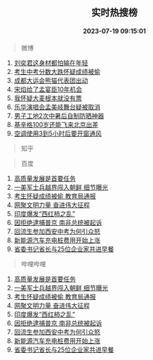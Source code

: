 <div align="center"><h2>实时热搜榜</h2><h4>2023-07-19 09:15:01</h4></div>

> 微博  

1. [刘奕君这身材都怕输在年轻](https://s.weibo.com/weibo?q=%23%E5%88%98%E5%A5%95%E5%90%9B%E8%BF%99%E8%BA%AB%E6%9D%90%E9%83%BD%E6%80%95%E8%BE%93%E5%9C%A8%E5%B9%B4%E8%BD%BB%23&t=31&band_rank=1&Refer=top)<br />
2. [考生中考分数大跌怀疑成绩被偷](https://s.weibo.com/weibo?q=%23%E8%80%83%E7%94%9F%E4%B8%AD%E8%80%83%E5%88%86%E6%95%B0%E5%A4%A7%E8%B7%8C%E6%80%80%E7%96%91%E6%88%90%E7%BB%A9%E8%A2%AB%E5%81%B7%23&t=31&band_rank=2&Refer=top)<br />
3. [成都大运会熊猫代表团出动](https://s.weibo.com/weibo?q=%23%E6%88%90%E9%83%BD%E5%A4%A7%E8%BF%90%E4%BC%9A%E7%86%8A%E7%8C%AB%E4%BB%A3%E8%A1%A8%E5%9B%A2%E5%87%BA%E5%8A%A8%23&t=31&band_rank=3&Refer=top)<br />
4. [宋焰给了孟宴臣10年机会](https://s.weibo.com/weibo?q=%23%E5%AE%8B%E7%84%B0%E7%BB%99%E4%BA%86%E5%AD%9F%E5%AE%B4%E8%87%A310%E5%B9%B4%E6%9C%BA%E4%BC%9A%23&t=31&band_rank=4&Refer=top)<br />
5. [我怀疑大麦根本就没有票](https://s.weibo.com/weibo?q=%23%E6%88%91%E6%80%80%E7%96%91%E5%A4%A7%E9%BA%A6%E6%A0%B9%E6%9C%AC%E5%B0%B1%E6%B2%A1%E6%9C%89%E7%A5%A8%23&t=31&band_rank=5&Refer=top)<br />
6. [乐华演唱会孟美岐舞台疑被取消](https://s.weibo.com/weibo?q=%23%E4%B9%90%E5%8D%8E%E6%BC%94%E5%94%B1%E4%BC%9A%E5%AD%9F%E7%BE%8E%E5%B2%90%E8%88%9E%E5%8F%B0%E7%96%91%E8%A2%AB%E5%8F%96%E6%B6%88%23&t=31&band_rank=6&Refer=top)<br />
7. [男子工地2次中暑后自制防晒神器](https://s.weibo.com/weibo?q=%23%E7%94%B7%E5%AD%90%E5%B7%A5%E5%9C%B02%E6%AC%A1%E4%B8%AD%E6%9A%91%E5%90%8E%E8%87%AA%E5%88%B6%E9%98%B2%E6%99%92%E7%A5%9E%E5%99%A8%23&t=31&band_rank=7&Refer=top)<br />
8. [基辛格100岁还能飞来北京出差](https://s.weibo.com/weibo?q=%23%E5%9F%BA%E8%BE%9B%E6%A0%BC100%E5%B2%81%E8%BF%98%E8%83%BD%E9%A3%9E%E6%9D%A5%E5%8C%97%E4%BA%AC%E5%87%BA%E5%B7%AE%23&t=31&band_rank=8&Refer=top)<br />
9. [空调使用3到5小时后要开窗通风](https://s.weibo.com/weibo?q=%23%E7%A9%BA%E8%B0%83%E4%BD%BF%E7%94%A83%E5%88%B05%E5%B0%8F%E6%97%B6%E5%90%8E%E8%A6%81%E5%BC%80%E7%AA%97%E9%80%9A%E9%A3%8E%23&t=31&band_rank=9&Refer=top)<br />

> 知乎  


> 百度  

1. [高质量发展是首要任务](https://www.baidu.com/s?wd=%E9%AB%98%E8%B4%A8%E9%87%8F%E5%8F%91%E5%B1%95%E6%98%AF%E9%A6%96%E8%A6%81%E4%BB%BB%E5%8A%A1&sa=fyb_news&rsv_dl=fyb_news)<br />
2. [一美军士兵越界闯入朝鲜 细节曝光](https://www.baidu.com/s?wd=%E4%B8%80%E7%BE%8E%E5%86%9B%E5%A3%AB%E5%85%B5%E8%B6%8A%E7%95%8C%E9%97%AF%E5%85%A5%E6%9C%9D%E9%B2%9C+%E7%BB%86%E8%8A%82%E6%9B%9D%E5%85%89&sa=fyb_news&rsv_dl=fyb_news)<br />
3. [考生怀疑成绩被偷 教育局通报](https://www.baidu.com/s?wd=%E8%80%83%E7%94%9F%E6%80%80%E7%96%91%E6%88%90%E7%BB%A9%E8%A2%AB%E5%81%B7+%E6%95%99%E8%82%B2%E5%B1%80%E9%80%9A%E6%8A%A5&sa=fyb_news&rsv_dl=fyb_news)<br />
4. [网聚文明力量 奋进伟大征程](https://www.baidu.com/s?wd=%E7%BD%91%E8%81%9A%E6%96%87%E6%98%8E%E5%8A%9B%E9%87%8F+%E5%A5%8B%E8%BF%9B%E4%BC%9F%E5%A4%A7%E5%BE%81%E7%A8%8B&sa=fyb_news&rsv_dl=fyb_news)<br />
5. [印度爆发“西红柿之乱”](https://www.baidu.com/s?wd=%E5%8D%B0%E5%BA%A6%E7%88%86%E5%8F%91%E2%80%9C%E8%A5%BF%E7%BA%A2%E6%9F%BF%E4%B9%8B%E4%B9%B1%E2%80%9D&sa=fyb_news&rsv_dl=fyb_news)<br />
6. [因拒绝逮捕普京 南非总统被起诉](https://www.baidu.com/s?wd=%E5%9B%A0%E6%8B%92%E7%BB%9D%E9%80%AE%E6%8D%95%E6%99%AE%E4%BA%AC+%E5%8D%97%E9%9D%9E%E6%80%BB%E7%BB%9F%E8%A2%AB%E8%B5%B7%E8%AF%89&sa=fyb_news&rsv_dl=fyb_news)<br />
7. [回流生参加西安中考为何引众怒](https://www.baidu.com/s?wd=%E5%9B%9E%E6%B5%81%E7%94%9F%E5%8F%82%E5%8A%A0%E8%A5%BF%E5%AE%89%E4%B8%AD%E8%80%83%E4%B8%BA%E4%BD%95%E5%BC%95%E4%BC%97%E6%80%92&sa=fyb_news&rsv_dl=fyb_news)<br />
8. [新能源汽车充电桩费用开始上涨](https://www.baidu.com/s?wd=%E6%96%B0%E8%83%BD%E6%BA%90%E6%B1%BD%E8%BD%A6%E5%85%85%E7%94%B5%E6%A1%A9%E8%B4%B9%E7%94%A8%E5%BC%80%E5%A7%8B%E4%B8%8A%E6%B6%A8&sa=fyb_news&rsv_dl=fyb_news)<br />
9. [省委书记省长与25位企业家共进早餐](https://www.baidu.com/s?wd=%E7%9C%81%E5%A7%94%E4%B9%A6%E8%AE%B0%E7%9C%81%E9%95%BF%E4%B8%8E25%E4%BD%8D%E4%BC%81%E4%B8%9A%E5%AE%B6%E5%85%B1%E8%BF%9B%E6%97%A9%E9%A4%90&sa=fyb_news&rsv_dl=fyb_news)<br />

> 哔哩哔哩  

1. [高质量发展是首要任务](https://www.baidu.com/s?wd=%E9%AB%98%E8%B4%A8%E9%87%8F%E5%8F%91%E5%B1%95%E6%98%AF%E9%A6%96%E8%A6%81%E4%BB%BB%E5%8A%A1&sa=fyb_news&rsv_dl=fyb_news)<br />
2. [一美军士兵越界闯入朝鲜 细节曝光](https://www.baidu.com/s?wd=%E4%B8%80%E7%BE%8E%E5%86%9B%E5%A3%AB%E5%85%B5%E8%B6%8A%E7%95%8C%E9%97%AF%E5%85%A5%E6%9C%9D%E9%B2%9C+%E7%BB%86%E8%8A%82%E6%9B%9D%E5%85%89&sa=fyb_news&rsv_dl=fyb_news)<br />
3. [考生怀疑成绩被偷 教育局通报](https://www.baidu.com/s?wd=%E8%80%83%E7%94%9F%E6%80%80%E7%96%91%E6%88%90%E7%BB%A9%E8%A2%AB%E5%81%B7+%E6%95%99%E8%82%B2%E5%B1%80%E9%80%9A%E6%8A%A5&sa=fyb_news&rsv_dl=fyb_news)<br />
4. [网聚文明力量 奋进伟大征程](https://www.baidu.com/s?wd=%E7%BD%91%E8%81%9A%E6%96%87%E6%98%8E%E5%8A%9B%E9%87%8F+%E5%A5%8B%E8%BF%9B%E4%BC%9F%E5%A4%A7%E5%BE%81%E7%A8%8B&sa=fyb_news&rsv_dl=fyb_news)<br />
5. [印度爆发“西红柿之乱”](https://www.baidu.com/s?wd=%E5%8D%B0%E5%BA%A6%E7%88%86%E5%8F%91%E2%80%9C%E8%A5%BF%E7%BA%A2%E6%9F%BF%E4%B9%8B%E4%B9%B1%E2%80%9D&sa=fyb_news&rsv_dl=fyb_news)<br />
6. [因拒绝逮捕普京 南非总统被起诉](https://www.baidu.com/s?wd=%E5%9B%A0%E6%8B%92%E7%BB%9D%E9%80%AE%E6%8D%95%E6%99%AE%E4%BA%AC+%E5%8D%97%E9%9D%9E%E6%80%BB%E7%BB%9F%E8%A2%AB%E8%B5%B7%E8%AF%89&sa=fyb_news&rsv_dl=fyb_news)<br />
7. [回流生参加西安中考为何引众怒](https://www.baidu.com/s?wd=%E5%9B%9E%E6%B5%81%E7%94%9F%E5%8F%82%E5%8A%A0%E8%A5%BF%E5%AE%89%E4%B8%AD%E8%80%83%E4%B8%BA%E4%BD%95%E5%BC%95%E4%BC%97%E6%80%92&sa=fyb_news&rsv_dl=fyb_news)<br />
8. [新能源汽车充电桩费用开始上涨](https://www.baidu.com/s?wd=%E6%96%B0%E8%83%BD%E6%BA%90%E6%B1%BD%E8%BD%A6%E5%85%85%E7%94%B5%E6%A1%A9%E8%B4%B9%E7%94%A8%E5%BC%80%E5%A7%8B%E4%B8%8A%E6%B6%A8&sa=fyb_news&rsv_dl=fyb_news)<br />
9. [省委书记省长与25位企业家共进早餐](https://www.baidu.com/s?wd=%E7%9C%81%E5%A7%94%E4%B9%A6%E8%AE%B0%E7%9C%81%E9%95%BF%E4%B8%8E25%E4%BD%8D%E4%BC%81%E4%B8%9A%E5%AE%B6%E5%85%B1%E8%BF%9B%E6%97%A9%E9%A4%90&sa=fyb_news&rsv_dl=fyb_news)<br />
